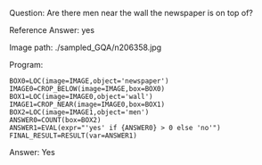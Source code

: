 Question: Are there men near the wall the newspaper is on top of?

Reference Answer: yes

Image path: ./sampled_GQA/n206358.jpg

Program:

```
BOX0=LOC(image=IMAGE,object='newspaper')
IMAGE0=CROP_BELOW(image=IMAGE,box=BOX0)
BOX1=LOC(image=IMAGE0,object='wall')
IMAGE1=CROP_NEAR(image=IMAGE0,box=BOX1)
BOX2=LOC(image=IMAGE1,object='men')
ANSWER0=COUNT(box=BOX2)
ANSWER1=EVAL(expr="'yes' if {ANSWER0} > 0 else 'no'")
FINAL_RESULT=RESULT(var=ANSWER1)
```
Answer: Yes

